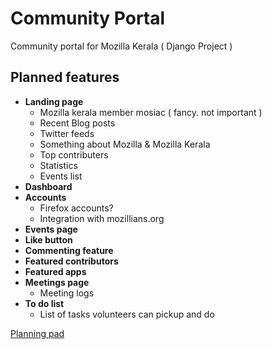 # Community Portal #
Community portal for Mozilla Kerala ( Django Project )

## Planned features ##
- **Landing page**
  - Mozilla kerala member mosiac ( fancy. not important )
  - Recent Blog posts
  - Twitter feeds
  - Something about Mozilla & Mozilla Kerala
  - Top contributers
  - Statistics
  - Events list
- **Dashboard**
- **Accounts**
  - Firefox accounts?
  - Integration with mozillians.org
- **Events page**
- **Like button**
- **Commenting feature**
- **Featured contributors**
- **Featured apps**
- **Meetings page**
  - Meeting logs
- **To do list**
  - List of tasks volunteers can pickup and do
  
[Planning pad](https://public.etherpad-mozilla.org/p/mkdt-community-portal)
